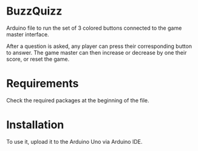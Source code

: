 # BuzzQuizz
Arduino file to run the set of 3 colored buttons connected to the game master interface.

After a question is asked, any player can press their corresponding button to answer. The game master can then increase or decrease by one their score, or reset the game.

# Requirements

Check the required packages at the beginning of the file.

# Installation 


To use it, upload it to the Arduino Uno via Arduino IDE.

